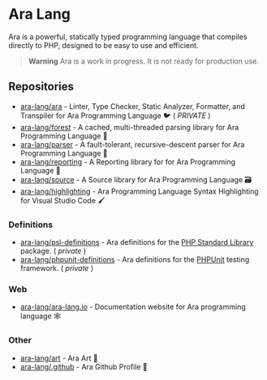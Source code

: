 # Ara Lang

Ara is a powerful, statically typed programming language that compiles directly to PHP, designed to be easy to use and efficient.

> **Warning** Ara is a work in progress. It is not ready for production use.

## Repositories

- [ara-lang/ara](https://github.com/ara-lang/ara) - Linter, Type Checker, Static Analyzer, Formatter, and Transpiler for Ara Programming Language 🐦 ( *PRIVATE* )
- [ara-lang/forest](https://github.com/ara-lang/forest) - A cached, multi-threaded parsing library for Ara Programming Language 🍃 
- [ara-lang/parser](https://github.com/ara-lang/parser) - A fault-tolerant, recursive-descent parser for Ara Programming Language 🌲
- [ara-lang/reporting](https://github.com/ara-lang/reporting) - A Reporting library for for Ara Programming Language 📃
- [ara-lang/source](https://github.com/ara-lang/source) - A Source library for Ara Programming Language 🗃
- [ara-lang/highlighting](https://github.com/ara-lang/highlighting) - Ara Programming Language Syntax Highlighting for Visual Studio Code 🖌

### Definitions

- [ara-lang/psl-definitions](https://github.com/ara-lang/psl-definitions) - Ara definitions for the [PHP Standard Library](https://github.com/azjezz/psl) package. ( *private* )
- [ara-lang/phpunit-definitions](https://github.com/ara-lang/phpunit-definitions) - Ara definitions for the [PHPUnit](https://github.com/sebastianbergmann/phpunit) testing framework. ( *private* )

### Web

- [ara-lang/ara-lang.io](https://github.com/ara-lang/ara-lang.io) - Documentation website for Ara programming language 🕸

### Other

- [ara-lang/art](https://github.com/ara-lang/art) - Ara Art 🎨
- [ara-lang/.github](https://github.com/ara-lang/.github) - Ara Github Profile 🦑
